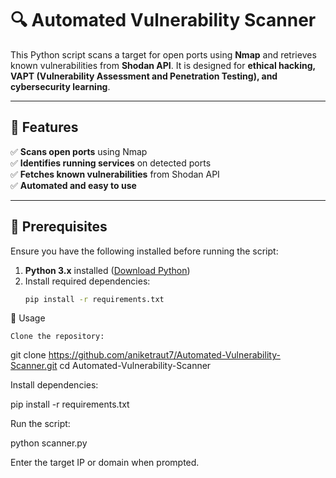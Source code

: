 # 🔍 Automated Vulnerability Scanner

This Python script scans a target for open ports using **Nmap** and retrieves known vulnerabilities from **Shodan API**. It is designed for **ethical hacking, VAPT (Vulnerability Assessment and Penetration Testing), and cybersecurity learning**.

---

## 🚀 Features
✅ **Scans open ports** using Nmap  
✅ **Identifies running services** on detected ports  
✅ **Fetches known vulnerabilities** from Shodan API  
✅ **Automated and easy to use**  

---

## 📌 Prerequisites
Ensure you have the following installed before running the script:

1. **Python 3.x** installed ([Download Python](https://www.python.org/downloads/))
2. Install required dependencies:
   ```bash
   pip install -r requirements.txt

🎯 Usage

    Clone the repository:

git clone https://github.com/aniketraut7/Automated-Vulnerability-Scanner.git
cd Automated-Vulnerability-Scanner

Install dependencies:

pip install -r requirements.txt

Run the script:

python scanner.py

Enter the target IP or domain when prompted.
